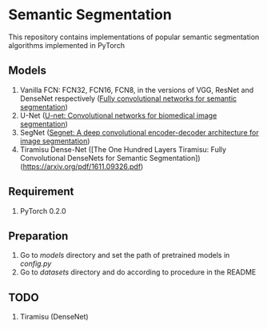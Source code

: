 # Semantic Segmentation
This repository contains implementations of popular semantic segmentation algorithms implemented in PyTorch

## Models
1. Vanilla FCN: FCN32, FCN16, FCN8, in the versions of VGG, ResNet and DenseNet respectively
([Fully convolutional networks for semantic segmentation](http://www.cv-foundation.org/openaccess/content_cvpr_2015/papers/Long_Fully_Convolutional_Networks_2015_CVPR_paper.pdf))
2. U-Net ([U-net: Convolutional networks for biomedical image segmentation](https://arxiv.org/pdf/1505.04597))
3. SegNet ([Segnet: A deep convolutional encoder-decoder architecture for image segmentation](https://arxiv.org/pdf/1511.00561))
4. Tiramisu Dense-Net ([The One Hundred Layers Tiramisu: Fully Convolutional DenseNets for Semantic Segmentation]) (https://arxiv.org/pdf/1611.09326.pdf)


## Requirement
1. PyTorch 0.2.0


## Preparation
1. Go to *models* directory and set the path of pretrained models in *config.py*
2. Go to *datasets* directory and do according to procedure in the README

## TODO
1. Tiramisu (DenseNet) 
